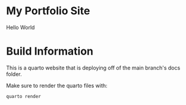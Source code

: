 # My Portfolio Site

Hello World






# Build Information

This is a quarto website that is deploying off of the main branch's docs folder.
  
Make sure to render the quarto files with:
```
quarto render 
```